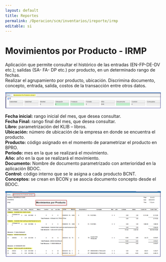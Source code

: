 ```yaml
---
layout: default
title: Reportes
permalink: /Operacion/scm/inventarios/ireporte/irmp
editable: si
---
```


# Movimientos por Producto - IRMP

Aplicación que permite consultar el histórico de las entradas (EN-FP-DE-DV etc.); salidas (SA- FA- DP etc.) por producto, en un determinado rango de fechas.  
Realizar el agrupamiento por producto, ubicación. Discrimina documento, concepto, entrada, salida, costos de la transacción entre otros datos.  


![](irmp3.png)

**Fecha inicial:** rango inicial del mes, que desea consultar.  
**Fecha Final:** rango final del mes, que desea consultar.  
**Libro:** parametrización del KLIB – libros.  
**Ubicación:** número de ubicación de la empresa en donde se encuentra el producto.  
**Producto:** código asignado en el momento de parametrizar el producto en BPRO.  
**Periodo:** mes en la que se realizará el movimiento.  
**Año:** año en la que se realizará el movimiento.  
**Documento:** Nombre de documento parametrizado con anterioridad en la aplicación BDOC.   
**Control:** código interno que se le asigna a cada producto BCNT.  
**Conceptos:** se crean en BCON y se asocia documento concepto desde el BDOC.  


![](irmp4.png)



